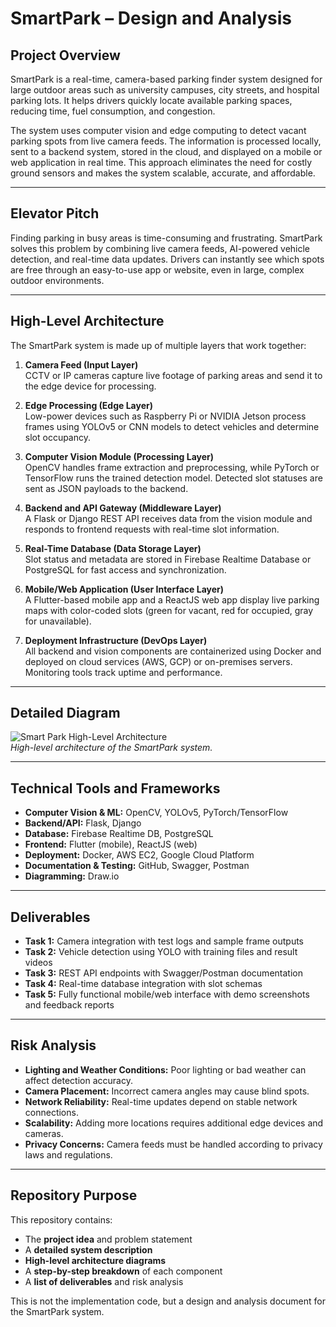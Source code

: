 # SmartPark – Design and Analysis

## Project Overview
SmartPark is a real-time, camera-based parking finder system designed for large outdoor areas such as university campuses, city streets, and hospital parking lots. It helps drivers quickly locate available parking spaces, reducing time, fuel consumption, and congestion.

The system uses computer vision and edge computing to detect vacant parking spots from live camera feeds. The information is processed locally, sent to a backend system, stored in the cloud, and displayed on a mobile or web application in real time. This approach eliminates the need for costly ground sensors and makes the system scalable, accurate, and affordable.

---

## Elevator Pitch
Finding parking in busy areas is time-consuming and frustrating. SmartPark solves this problem by combining live camera feeds, AI-powered vehicle detection, and real-time data updates. Drivers can instantly see which spots are free through an easy-to-use app or website, even in large, complex outdoor environments.

---

## High-Level Architecture
The SmartPark system is made up of multiple layers that work together:

1. **Camera Feed (Input Layer)**  
   CCTV or IP cameras capture live footage of parking areas and send it to the edge device for processing.

2. **Edge Processing (Edge Layer)**  
   Low-power devices such as Raspberry Pi or NVIDIA Jetson process frames using YOLOv5 or CNN models to detect vehicles and determine slot occupancy.

3. **Computer Vision Module (Processing Layer)**  
   OpenCV handles frame extraction and preprocessing, while PyTorch or TensorFlow runs the trained detection model. Detected slot statuses are sent as JSON payloads to the backend.

4. **Backend and API Gateway (Middleware Layer)**  
   A Flask or Django REST API receives data from the vision module and responds to frontend requests with real-time slot information.

5. **Real-Time Database (Data Storage Layer)**  
   Slot status and metadata are stored in Firebase Realtime Database or PostgreSQL for fast access and synchronization.

6. **Mobile/Web Application (User Interface Layer)**  
   A Flutter-based mobile app and a ReactJS web app display live parking maps with color-coded slots (green for vacant, red for occupied, gray for unavailable).

7. **Deployment Infrastructure (DevOps Layer)**  
   All backend and vision components are containerized using Docker and deployed on cloud services (AWS, GCP) or on-premises servers. Monitoring tools track uptime and performance.

---

## Detailed Diagram
![Smart Park High-Level Architecture](98cd1249-5c60-4669-860a-27c7abe8afb6.png)  
*High-level architecture of the SmartPark system.*

---

## Technical Tools and Frameworks
- **Computer Vision & ML:** OpenCV, YOLOv5, PyTorch/TensorFlow  
- **Backend/API:** Flask, Django  
- **Database:** Firebase Realtime DB, PostgreSQL  
- **Frontend:** Flutter (mobile), ReactJS (web)  
- **Deployment:** Docker, AWS EC2, Google Cloud Platform  
- **Documentation & Testing:** GitHub, Swagger, Postman  
- **Diagramming:** Draw.io  

---

## Deliverables
- **Task 1:** Camera integration with test logs and sample frame outputs  
- **Task 2:** Vehicle detection using YOLO with training files and result videos  
- **Task 3:** REST API endpoints with Swagger/Postman documentation  
- **Task 4:** Real-time database integration with slot schemas  
- **Task 5:** Fully functional mobile/web interface with demo screenshots and feedback reports  

---

## Risk Analysis
- **Lighting and Weather Conditions:** Poor lighting or bad weather can affect detection accuracy.  
- **Camera Placement:** Incorrect camera angles may cause blind spots.  
- **Network Reliability:** Real-time updates depend on stable network connections.  
- **Scalability:** Adding more locations requires additional edge devices and cameras.  
- **Privacy Concerns:** Camera feeds must be handled according to privacy laws and regulations.  

---

## Repository Purpose
This repository contains:
- The **project idea** and problem statement  
- A **detailed system description**  
- **High-level architecture diagrams**  
- A **step-by-step breakdown** of each component  
- A **list of deliverables** and risk analysis  

This is not the implementation code, but a design and analysis document for the SmartPark system.
